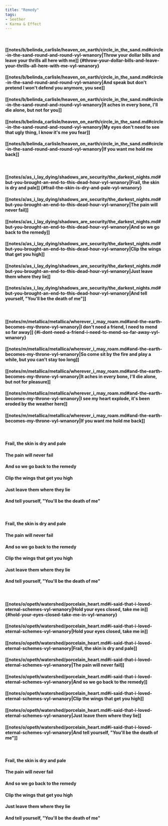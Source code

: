 ```yaml
---
title: "Remedy"
tags:
- Seether
- Karma & Effect
---
```

&nbsp;
#### [[notes/b/belinda_carlisle/heaven_on_earth/circle_in_the_sand.md#circle-in-the-sand-round-and-round-vyl-wnanory|Throw your dollar bills and leave your thrills all here with me]] {#throw-your-dollar-bills-and-leave-your-thrills-all-here-with-me-vyl-wnanory}
#### [[notes/b/belinda_carlisle/heaven_on_earth/circle_in_the_sand.md#circle-in-the-sand-round-and-round-vyl-wnanory|And speak but don't pretend I won't defend you anymore, you see]]
#### [[notes/b/belinda_carlisle/heaven_on_earth/circle_in_the_sand.md#circle-in-the-sand-round-and-round-vyl-wnanory|It aches in every bone, I'll die alone, but not for you]]
#### [[notes/b/belinda_carlisle/heaven_on_earth/circle_in_the_sand.md#circle-in-the-sand-round-and-round-vyl-wnanory|My eyes don't need to see that ugly thing, I know it's me you fear]]
#### [[notes/b/belinda_carlisle/heaven_on_earth/circle_in_the_sand.md#circle-in-the-sand-round-and-round-vyl-wnanory|If you want me hold me back]]
&nbsp;
#### [[notes/a/as_i_lay_dying/shadows_are_security/the_darkest_nights.md#but-you-brought-an-end-to-this-dead-hour-vyl-wnanory|Frail, the skin is dry and pale]] {#frail-the-skin-is-dry-and-pale-vyl-wnanory}
#### [[notes/a/as_i_lay_dying/shadows_are_security/the_darkest_nights.md#but-you-brought-an-end-to-this-dead-hour-vyl-wnanory|The pain will never fail]]
#### [[notes/a/as_i_lay_dying/shadows_are_security/the_darkest_nights.md#but-you-brought-an-end-to-this-dead-hour-vyl-wnanory|And so we go back to the remedy]]
#### [[notes/a/as_i_lay_dying/shadows_are_security/the_darkest_nights.md#but-you-brought-an-end-to-this-dead-hour-vyl-wnanory|Clip the wings that get you high]]
#### [[notes/a/as_i_lay_dying/shadows_are_security/the_darkest_nights.md#but-you-brought-an-end-to-this-dead-hour-vyl-wnanory|Just leave them where they lie]]
#### [[notes/a/as_i_lay_dying/shadows_are_security/the_darkest_nights.md#but-you-brought-an-end-to-this-dead-hour-vyl-wnanory|And tell yourself, "You'll be the death of me"]]
&nbsp;
#### [[notes/m/metallica/metallica/wherever_i_may_roam.md#and-the-earth-becomes-my-throne-vyl-wnanory|I don't need a friend, I need to mend so far away]] {#i-dont-need-a-friend-i-need-to-mend-so-far-away-vyl-wnanory}
#### [[notes/m/metallica/metallica/wherever_i_may_roam.md#and-the-earth-becomes-my-throne-vyl-wnanory|So come sit by the fire and play a while, but you can't stay too long]]
#### [[notes/m/metallica/metallica/wherever_i_may_roam.md#and-the-earth-becomes-my-throne-vyl-wnanory|It aches in every bone, I'll die alone, but not for pleasure]]
#### [[notes/m/metallica/metallica/wherever_i_may_roam.md#and-the-earth-becomes-my-throne-vyl-wnanory|I see my heart explode, it's been eroded by the weather here]]
#### [[notes/m/metallica/metallica/wherever_i_may_roam.md#and-the-earth-becomes-my-throne-vyl-wnanory|If you want me hold me back]]
&nbsp;
#### Frail, the skin is dry and pale
#### The pain will never fail
#### And so we go back to the remedy
#### Clip the wings that get you high
#### Just leave them where they lie
#### And tell yourself, "You'll be the death of me"
&nbsp;
#### Frail, the skin is dry and pale
#### The pain will never fail
#### And so we go back to the remedy
#### Clip the wings that get you high
#### Just leave them where they lie
#### And tell yourself, "You'll be the death of me"
&nbsp;
#### [[notes/o/opeth/watershed/porcelain_heart.md#i-said-that-i-loved-eternal-schemes-vyl-wnanory|Hold your eyes closed, take me in]] {#hold-your-eyes-closed-take-me-in-vyl-wnanory}
#### [[notes/o/opeth/watershed/porcelain_heart.md#i-said-that-i-loved-eternal-schemes-vyl-wnanory|Hold your eyes closed, take me in]]
#### [[notes/o/opeth/watershed/porcelain_heart.md#i-said-that-i-loved-eternal-schemes-vyl-wnanory|Frail, the skin is dry and pale]]
#### [[notes/o/opeth/watershed/porcelain_heart.md#i-said-that-i-loved-eternal-schemes-vyl-wnanory|The pain will never fail]]
#### [[notes/o/opeth/watershed/porcelain_heart.md#i-said-that-i-loved-eternal-schemes-vyl-wnanory|And so we go back to the remedy]]
#### [[notes/o/opeth/watershed/porcelain_heart.md#i-said-that-i-loved-eternal-schemes-vyl-wnanory|Clip the wings that get you high]]
#### [[notes/o/opeth/watershed/porcelain_heart.md#i-said-that-i-loved-eternal-schemes-vyl-wnanory|Just leave them where they lie]]
#### [[notes/o/opeth/watershed/porcelain_heart.md#i-said-that-i-loved-eternal-schemes-vyl-wnanory|And tell yourself, "You'll be the death of me"]]
&nbsp;
#### Frail, the skin is dry and pale
#### The pain will never fail
#### And so we go back to the remedy
#### Clip the wings that get you high
#### Just leave them where they lie
#### And tell yourself, "You'll be the death of me"
